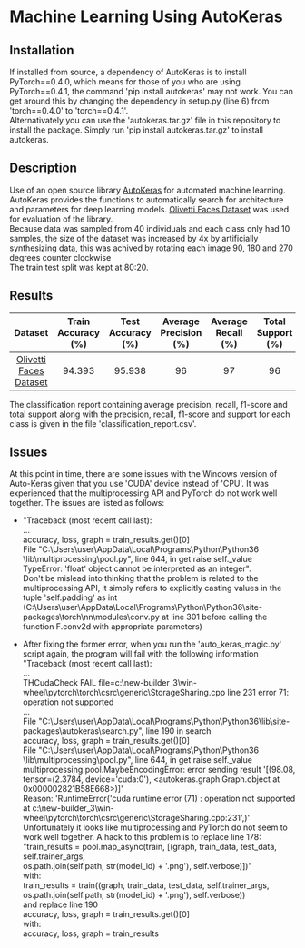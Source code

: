 # Machine Learning Using AutoKeras

## Installation
If installed from source, a dependency of AutoKeras is to install PyTorch==0.4.0, which means for those of you who are using PyTorch==0.4.1, the command 'pip install autokeras' may not work. You can get around this by changing the dependency in setup.py (line 6) from 'torch==0.4.0' to 'torch==0.4.1'. <br>
Alternativately you can use the 'autokeras.tar.gz' file in this repository to install the package. Simply run 'pip install autokeras.tar.gz' to install autokeras.
## Description
Use of an open source library [AutoKeras](https://autokeras.com/) for automated machine learning.
AutoKeras provides the functions to automatically search for architecture
and parameters for deep learning models. [Olivetti Faces Dataset](http://scikit-learn.org/stable/datasets/olivetti_faces.html)
was used for evaluation of the library. <br>
Because data was sampled from 40 individuals and each class only had 10 samples, the size of the dataset was increased by 4x by artificially synthesizing data, this was achived by rotating each image 90, 180 and 270 degrees counter clockwise <br>
The train test split was kept at 80:20. <br>

## Results

| Dataset | Train Accuracy (%) | Test Accuracy (%) | Average Precision (%) | Average Recall (%) | Total Support (%) | Epochs | Time Taken (s) | Batch Size
| :-: | :-: | :-: | :-:| :-: | :-: | :-: | :-: | :-: |
| [Olivetti Faces Dataset](http://scikit-learn.org/stable/datasets/olivetti_faces.html) | 94.393 | 95.938 | 96 | 97 | 96 | 320 | 46 | 96.859 | 128 |

The classification report containing average precision, recall, f1-score and total support along with the precision, recall, f1-score and support for each class is given in
the file 'classification_report.csv'. <br>

## Issues
At this point in time, there are some issues with the Windows version of
Auto-Keras given that you use 'CUDA' device instead of 'CPU'. It was 
experienced that the multiprocessing API and PyTorch do not work well together. The issues
are listed as follows: <br>

* "Traceback (most recent call last):
<br>... <br>
accuracy, loss, graph = train_results.get()[0] <br>
File "C:\Users\user\AppData\Local\Programs\Python\Python36\
\lib\multiprocessing\pool.py", line 644, in get
raise self._value <br>
TypeError: 'float' object cannot be interpreted as an integer". <br>
 Don't be mislead into thinking that the problem is related
to the multiprocessing API, it simply refers to explicitly casting values in the tuple
'self.padding' as int (C:\Users\user\AppData\Local\Programs\Python\Python36\site-packages\torch\nn\modules\conv.py at 
line 301 before calling the function F.conv2d with appropriate parameters)

* After fixing the former error, when you run the 'auto_keras_magic.py' script again, the program will fail with the following information
"Traceback (most recent call last):
<br>... <br>
THCudaCheck FAIL file=c:\new-builder_3\win-wheel\pytorch\torch\csrc\generic\StorageSharing.cpp line 231 error 71: operation not supported 
<br> ... <br>
File "C:\Users\user\AppData\Local\Programs\Python\Python36\lib\site-packages\autokeras\search.py", line 190 in search <br>
accuracy, loss, graph = train_results.get()[0] <br>
File "C:\Users\user\AppData\Local\Programs\Python\Python36\
\lib\multiprocessing\pool.py", line 644, in get
raise self._value <br>
multiprocessing.pool.MaybeEncodingError: error sending result '[(98.08, tensor=(2.3784, device='cuda:0'), <autokeras.graph.Graph.object at 0x000002821B58E668>)]' <br>
Reason: 'RuntimeError('cuda runtime error (71) : operation not supported at c:\\new-builder_3\\win-wheel\\pytorch\\torch\\csrc\\generic\\StorageSharing.cpp:231',)' <br>
Unfortunately it looks like multiprocessing and PyTorch do not seem to work well together. A hack to this problem is to replace line 178: <br>
"train_results = pool.map_async(train, [(graph, train_data, test_data, self.trainer_args, <br>
                                                os.path.join(self.path, str(model_id) + '.png'), self.verbose)])" <br>
with: <br>
train_results = train((graph, train_data, test_data, self.trainer_args, os.path.join(self.path, str(model_id) + '.png'), self.verbose)) <br>
and replace line 190 <br>
accuracy, loss, graph = train_results.get()[0] <br>
with: <br>
accuracy, loss, graph = train_results <br>
